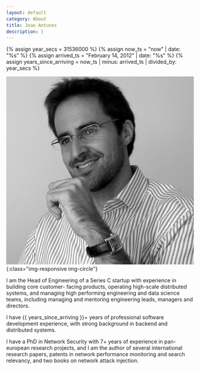 ```yaml
---
layout: default
category: About
title: Joao Antunes
description: |
---
```



{% assign year_secs = 31536000 %}
{% assign now_ts = "now" | date: "%s" %}
{% assign arrived_ts = "February 14, 2012" | date: "%s" %}
{% assign years_since_arriving = now_ts | minus: arrived_ts | divided_by: year_secs %}

![Joao Antunes](img/me.jpg){:class="img-responsive img-circle"}

I am the Head of Engineering of a Series C startup with experience in building core customer- facing products, operating high-scale distributed systems, and managing high performing engineering and data science teams, including managing and mentoring engineering leads, managers and directors.

I have {{ years_since_arriving }}+ years of professional software development experience, with strong background in backend and distributed systems.

I have a PhD in Network Security with 7+ years of experience in pan-european research projects, and I am the author of several international research papers, patents in network performance monitoring and search relevancy, and two books on network attack injection.
